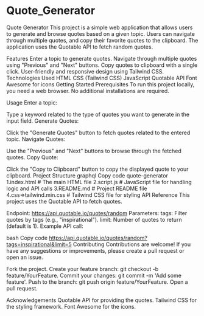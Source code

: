 # Quote_Generator

Quote Generator
This project is a simple web application that allows users to generate and browse quotes based on a given topic. Users can navigate through multiple quotes, and copy their favorite quotes to the clipboard. The application uses the Quotable API to fetch random quotes.

Features
Enter a topic to generate quotes.
Navigate through multiple quotes using "Previous" and "Next" buttons.
Copy quotes to clipboard with a single click.
User-friendly and responsive design using Tailwind CSS.
Technologies Used
HTML
CSS (Tailwind CSS)
JavaScript
Quotable API
Font Awesome for icons
Getting Started
Prerequisites
To run this project locally, you need a web browser. No additional installations are required.

Usage
Enter a topic:

Type a keyword related to the type of quotes you want to generate in the input field.
Generate Quotes:

Click the "Generate Quotes" button to fetch quotes related to the entered topic.
Navigate Quotes:

Use the "Previous" and "Next" buttons to browse through the fetched quotes.
Copy Quote:

Click the "Copy to Clipboard" button to copy the displayed quote to your clipboard.
Project Structure
graphql
Copy code
quote-generator
1.index.html         # The main HTML file
2.script.js          # JavaScript file for handling logic and API calls
3.README.md          # Project README file
4.css=>tailwind.min.css  # Tailwind CSS file for styling
API Reference
This project uses the Quotable API to fetch quotes.

Endpoint: https://api.quotable.io/quotes/random
Parameters:
tags: Filter quotes by tags (e.g., "inspirational").
limit: Number of quotes to return (default is 1).
Example API call:

bash
Copy code
https://api.quotable.io/quotes/random?tags=inspirational&limit=5
Contributing
Contributions are welcome! If you have any suggestions or improvements, please create a pull request or open an issue.

Fork the project.
Create your feature branch: git checkout -b feature/YourFeature.
Commit your changes: git commit -m 'Add some feature'.
Push to the branch: git push origin feature/YourFeature.
Open a pull request.

Acknowledgements
Quotable API for providing the quotes.
Tailwind CSS for the styling framework.
Font Awesome for the icons.
